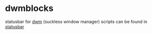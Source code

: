 # dwmblocks
statusbar for [dwm](https://github.com/0n3W4y7ick3t/dwm) (suckless window manager)
scripts can be found in [statusbar](https://github.com/0n3W4y7ick3t/rice/rice/tree/main/.local/bin/lukes/statusbar)
